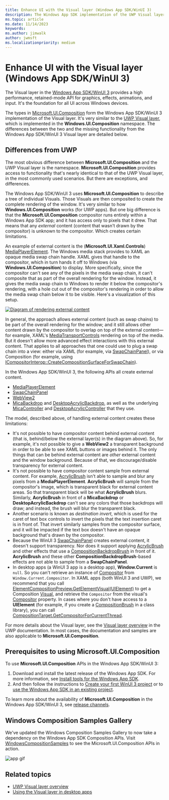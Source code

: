```yaml
---
title: Enhance UI with the Visual layer (Windows App SDK/WinUI 3)
description: The Windows App SDK implementation of the UWP Visual layer.
ms.topic: article
ms.date: 11/14/2023
keywords: 
ms.author: jimwalk
author: jwmsft
ms.localizationpriority: medium
---
```


# Enhance UI with the Visual layer (Windows App SDK/WinUI 3)

The Visual layer in the [Windows App SDK/WinUI 3](index.md) provides a high performance, retained-mode API for graphics, effects, animations, and input. It's the foundation for all UI across Windows devices.

The types in [Microsoft.UI.Composition](/windows/windows-app-sdk/api/winrt/microsoft.ui.composition) form the Windows App SDK/WinUI 3 implementation of the Visual layer. It's very similar to the [UWP Visual layer](/windows/uwp/composition/visual-layer), which is implemented in the **Windows.UI.Composition** namespace. The differences between the two and the missing functionality from the Windows App SDK/WinUI 3 Visual layer are detailed below.

## Differences from UWP

The most obvious difference between **Microsoft.UI.Composition** and the UWP Visual layer is the namespace. **Microsoft.UI.Composition** provides access to functionality that's nearly identical to that of the UWP Visual layer, in the most commonly used scenarios. But there are exceptions, and differences.

The Windows App SDK/WinUI 3 uses **Microsoft.UI.Composition** to describe a tree of individual Visuals. Those Visuals are then composited to create the complete rendering of the window. It's very similar to how **Windows.UI.Composition** works (for UWP apps). But one big difference is that the **Microsoft.UI.Composition** compositor runs entirely within a Windows App SDK app; and it has access only to pixels that it drew. That means that any *external* content (content that wasn't drawn by the compositor) is unknown to the compositor. Which creates certain limitations.

An example of external content is the (**Microsoft.UI.Xaml.Controls**) [MediaPlayerElement](/windows/windows-app-sdk/api/winrt/microsoft.ui.xaml.controls.mediaplayerelement). The Windows media stack provides to XAML an opaque media swap chain handle. XAML gives that handle to the compositor, which in turn hands it off to Windows (via **Windows.UI.Composition**) to display. More specifically, since the compositor can't see any of the pixels in the media swap chain, it can't composite that as part of the overall rendering for the window. Instead, it gives the media swap chain to Windows to render it below the compositor's rendering, with a hole cut out of the compositor's rendering in order to allow the media swap chain below it to be visible. Here's a visualization of this setup.

[![Diagram of rendering external content](images/external-content.png) ](images/external-content.png#lightbox)

In general, the approach allows external content (such as swap chains) to be part of the overall rendering for the window; and it still allows other content drawn by the compositor to overlap on top of the external content&mdash;for example, XAML's [MediaTransportControls](/windows/windows-app-sdk/api/winrt/microsoft.ui.xaml.controls.mediatransportcontrols) rendering on top of the media. But it doesn't allow more advanced effect interactions with this external content. That applies to all approaches that one could use to plug a swap chain into a view: either via XAML (for example, via [SwapChainPanel](/windows/windows-app-sdk/api/winrt/microsoft.ui.xaml.controls.swapchainpanel)), or via Composition (for example, using [ICompositorInterop::CreateCompositionSurfaceForSwapChain](/windows/win32/api/windows.ui.composition.interop/nf-windows-ui-composition-interop-icompositorinterop-createcompositionsurfaceforswapchain)).

In the Windows App SDK/WinUI 3, the following APIs all create external content.

* [MediaPlayerElement](/windows/windows-app-sdk/api/winrt/microsoft.ui.xaml.controls.mediaplayerelement)
* [SwapChainPanel](/windows/windows-app-sdk/api/winrt/microsoft.ui.xaml.controls.swapchainpanel)
* [WebView2](/windows/windows-app-sdk/api/winrt/microsoft.ui.xaml.controls.webview2)
* [MicaBackdrop](/windows/windows-app-sdk/api/winrt/microsoft.ui.xaml.media.micabackdrop) and [DesktopAcrylicBackdrop](/windows/windows-app-sdk/api/winrt/microsoft.ui.xaml.media.desktopacrylicbackdrop), as well as the underlying [MicaController](/windows/windows-app-sdk/api/winrt/microsoft.ui.composition.systembackdrops.micacontroller) and [DesktopAcrylicController](/windows/windows-app-sdk/api/winrt/microsoft.ui.composition.systembackdrops.desktopacryliccontroller) that they use.

The model, described above, of handling external content creates these limitations:

* It's not possible to have compositor content behind external content (that is, behind/below the external layer(s) in the diagram above). So, for example, it's not possible to give a **WebView2** a transparent background in order to be able to see XAML buttons or images behind it. The only things that can be behind external content are *other* external content and the window background. Because of that, we discourage/disable transparency for external content.
* It's not possible to have compositor content sample from external content. For example, [AcrylicBrush](/windows/windows-app-sdk/api/winrt/microsoft.ui.xaml.media.acrylicbrush) isn't able to sample and blur any pixels from a **MediaPlayerElement**. **AcrylicBrush** will sample from the compositor's image, which is transparent black for external content areas. So that transparent black will be what **AcrylicBrush** blurs. Similarly, **AcrylicBrush** in front of a **MicaBackdrop** or **DesktopAcrylicBackdrop** can't see any colors that those backdrops will draw; and instead, the brush will blur the transparent black.
* Another scenario is known as *destination invert*, which is used for the caret of text box controls to invert the pixels that the text insertion caret is in front of. That invert similarly samples from the compositor surface, and it will be impacted if the text box doesn't have an opaque background that's drawn by the compositor.
* Because the WinUI 3 [SwapChainPanel](/windows/windows-app-sdk/api/winrt/microsoft.ui.xaml.controls.swapchainpanel) creates external content, it doesn't support transparency. Nor does it support applying [AcrylicBrush](/windows/windows-app-sdk/api/winrt/microsoft.ui.xaml.media.acrylicbrush) and other effects that use a [CompositionBackdropBrush](/windows/windows-app-sdk/api/winrt/microsoft.ui.composition.compositionbackdropbrush) in front of it. **AcrylicBrush** and these other **CompositionBackdropBrush**-based effects are not able to sample from a **SwapChainPanel**.
* In desktop apps (a WinUI 3 app is a desktop app), **Window.Current** is `null`. So you can't retrieve an instance of [Compositor](/windows/windows-app-sdk/api/winrt/microsoft.ui.composition.compositor) from `Window.Current.Compositor`. In XAML apps (both WinUI 3 and UWP), we recommend that you call [ElementCompositionPreview.GetElementVisual(UIElement)](/windows/windows-app-sdk/api/winrt/microsoft.ui.xaml.hosting.elementcompositionpreview.getelementvisual) to get a Composition [Visual](/windows/windows-app-sdk/api/winrt/microsoft.ui.composition.visual), and retrieve the `Compositor` from the visual's [Compositor](/windows/windows-app-sdk/api/winrt/microsoft.ui.composition.compositionobject.compositor) property. In cases where you don't have access to a **UIElement** (for example, if you create a [CompositionBrush](/windows/windows-app-sdk/api/winrt/microsoft.ui.composition.compositionbrush) in a class library), you can call [CompositionTarget.GetCompositorForCurrentThread](/windows/windows-app-sdk/api/winrt/microsoft.ui.xaml.media.compositiontarget.getcompositorforcurrentthread).

For more details about the Visual layer, see the [Visual layer overview](/windows/uwp/composition/visual-layer) in the UWP documentation. In most cases, the documentation and samples are also applicable to **Microsoft.UI.Composition**.

## Prerequisites to using Microsoft.UI.Composition

To use **Microsoft.UI.Composition** APIs in the Windows App SDK/WinUI 3:

1. Download and install the latest release of the Windows App SDK. For more information, see [Install tools for the Windows App SDK](set-up-your-development-environment.md).
2. And then follow the instructions to [Create your first WinUI 3 project](../winui/winui3/create-your-first-winui3-app.md) or to [use the Windows App SDK in an existing project](use-windows-app-sdk-in-existing-project.md).

To learn more about the availability of **Microsoft.UI.Composition** in the Windows App SDK/WinUI 3, see [release channels](release-channels.md).

## Windows Composition Samples Gallery

We've updated the Windows Composition Samples Gallery to now take a dependency on the Windows App SDK Composition APIs. Visit [WindowsCompositionSamples](https://github.com/microsoft/WindowsCompositionSamples) to see the Microsoft.UI.Composition APIs in action.

![app gif](https://media.giphy.com/media/Hx2beMDfEA7QqWPvD4/giphy.gif)

## Related topics

- [UWP Visual layer overview](/windows/uwp/composition/visual-layer)
- [Using the Visual layer in desktop apps](../desktop/modernize/visual-layer-in-desktop-apps.md)
